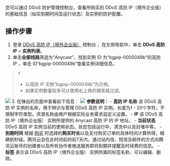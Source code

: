 您可以通过 DDoS 防护管理控制台，查看所购买的 DDoS 高防 IP（境外企业版） 的基础信息（如实到期时间及运行状态）及实例的防护配置。

## 操作步骤
1.	登录 [DDoS 高防 IP（境外企业版）](https://console.cloud.tencent.com/ddos/ddos-basic) 控制台 ，在左侧导航中，单击 **DDoS 高防 IP** > **实例列表**。
2.	单击**全部线路**筛选为“Anycast”，找到实例 ID 为“bgpip-0000049b”的高防 IP ，单击 ID“bgpip-0000049b”查看实例详细信息。
>?
>-  以高防 IP 实例“bgpip-0000049b”为示例。
>- 如果实例数量较多可以使用右上角的搜索框过滤。
>
![](https://main.qcloudimg.com/raw/618018b3efe6aaaeda1321d29465df86.png)
3. 在弹出的页面中查看如下信息：
![](https://main.qcloudimg.com/raw/673cf66c37fae7b067adeba857259877.png)
**参数说明：**
	- **高防 IP 名称**
该 DDoS 高防 IP 实例的名称，用于辨识与管理 DDoS 高防 IP 实例。长度为1 - 20个字符，不限制字符类型。资源名称由用户根据实际业务需求自定义设置。
	- **IP**
该 DDoS 高防 IP（境外企业版） 实例所提供的 Anycast 高防 IP 的 IP 地址。
	- **当前状态**
DDoS 高防 IP 实例当前的使用状态。状态包括运行中，清洗中以及封堵中等。
	- **到期时间**
根据 [购买](https://cloud.tencent.com/document/product/1014/56255) 时选择的**购买时长**以及支付购买订单的具体时间计算所得，精确到秒级。腾讯云会在此时间前的前7天内，通过站内信、短信及邮件的方式向腾讯云账号的创建者以及所有协作者推送服务即将到期并提醒及时续费的信息。
	- **标签**
表示该 DDoS 高防 IP（境外企业版） 实例所属的标签名称，可以编辑、删除。
